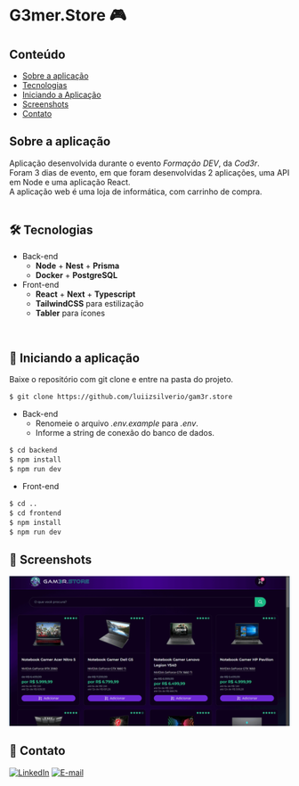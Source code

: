 # G3mer.Store 🎮

## Conteúdo
* [Sobre a aplicação](#sobre-a-aplicação)
* [Tecnologias](#hammer_and_wrench-tecnologias)
* [Iniciando a Aplicação](#car-Iniciando-a-aplicação)
* [Screenshots](#camera_flash-screenshots)
* [Contato](#email-contato)

## Sobre a aplicação
Aplicação desenvolvida durante o evento _Formação DEV_, da _Cod3r_.<br />
Foram 3 dias de evento, em que foram desenvolvidas 2 aplicações, uma API em Node e uma aplicação React.<br />
A aplicação web é uma loja de informática, com carrinho de compra.<br />
<br />

## :hammer_and_wrench: Tecnologias
* Back-end
  * __Node__ + __Nest__ + __Prisma__ 
  * __Docker__ + __PostgreSQL__
* Front-end
  * __React__ + __Next__ + __Typescript__
  * __TailwindCSS__ para estilização
  * __Tabler__ para ícones
<br />

## :car: Iniciando a aplicação
Baixe o repositório com git clone e entre na pasta do projeto.
```bash
$ git clone https://github.com/luiizsilverio/gam3r.store
```
* Back-end
  * Renomeie o arquivo _.env.example_ para _.env_.
  * Informe a string de conexão do banco de dados.
```bash
$ cd backend
$ npm install
$ npm run dev
```
* Front-end
```bash
$ cd ..
$ cd frontend
$ npm install
$ npm run dev
```

## :camera_flash: Screenshots
![](https://github.com/luiizsilverio/gam3r.store/blob/main/assets/gam3r.gif)


## :email: Contato

[![LinkedIn](https://img.shields.io/badge/LinkedIn-0077B5?style=for-the-badge&logo=linkedin&logoColor=white)](https://www.linkedin.com/in/luiz-s-de-oliveira-6b6067210)
[![E-mail](https://img.shields.io/badge/Gmail-D14836?style=for-the-badge&logo=gmail&logoColor=white)](mailto:luiiz.silverio@gmail.com)

